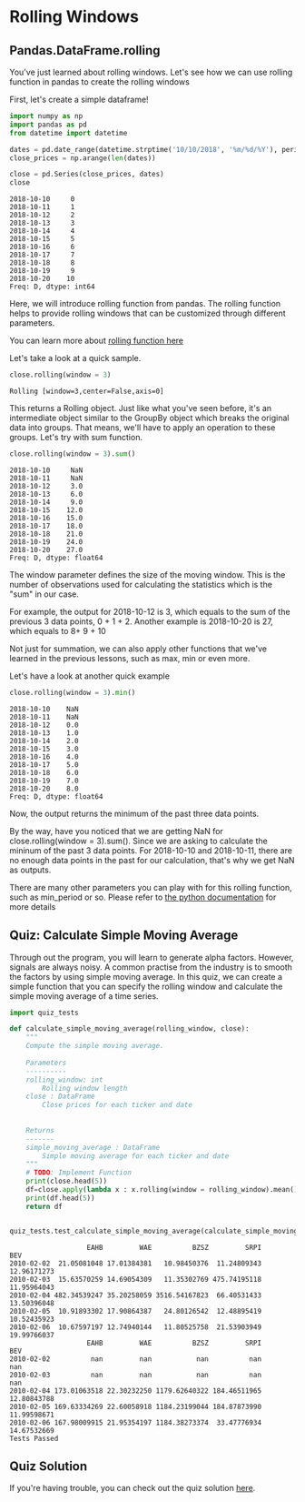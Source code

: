 
# Rolling Windows

## Pandas.DataFrame.rolling


You've just learned about rolling windows.  Let's see how we can use rolling function in pandas to create the rolling windows

First, let's create a simple dataframe!



```python
import numpy as np
import pandas as pd
from datetime import datetime

dates = pd.date_range(datetime.strptime('10/10/2018', '%m/%d/%Y'), periods=11, freq='D')
close_prices = np.arange(len(dates))

close = pd.Series(close_prices, dates)
close
```




    2018-10-10     0
    2018-10-11     1
    2018-10-12     2
    2018-10-13     3
    2018-10-14     4
    2018-10-15     5
    2018-10-16     6
    2018-10-17     7
    2018-10-18     8
    2018-10-19     9
    2018-10-20    10
    Freq: D, dtype: int64



Here, we will introduce rolling function from pandas.  The rolling function helps to provide rolling windows that can be customized through different parameters.  

You can learn more about [rolling function here](https://pandas.pydata.org/pandas-docs/version/0.22/generated/pandas.DataFrame.rolling.html)

Let's take a look at a quick sample.  


```python
close.rolling(window = 3)
```




    Rolling [window=3,center=False,axis=0]



This returns a Rolling object. Just like what you've seen before, it's an intermediate object similar to the GroupBy object which breaks the original data into groups. That means, we'll have to apply an operation to these groups. Let's try with sum function.


```python
close.rolling(window = 3).sum()
```




    2018-10-10     NaN
    2018-10-11     NaN
    2018-10-12     3.0
    2018-10-13     6.0
    2018-10-14     9.0
    2018-10-15    12.0
    2018-10-16    15.0
    2018-10-17    18.0
    2018-10-18    21.0
    2018-10-19    24.0
    2018-10-20    27.0
    Freq: D, dtype: float64



The window parameter defines the size of the moving window. This is the number of observations used for calculating the statistics which is the "sum" in our case.

For example, the output for 2018-10-12 is 3, which equals to the sum of the previous 3 data points, 0 + 1 + 2.
Another example is 2018-10-20 is 27, which equals to 8+ 9 + 10

Not just for summation, we can also apply other functions that we've learned in the previous lessons, such as max, min or even more.  

Let's have a look at another quick example


```python
close.rolling(window = 3).min()
```




    2018-10-10    NaN
    2018-10-11    NaN
    2018-10-12    0.0
    2018-10-13    1.0
    2018-10-14    2.0
    2018-10-15    3.0
    2018-10-16    4.0
    2018-10-17    5.0
    2018-10-18    6.0
    2018-10-19    7.0
    2018-10-20    8.0
    Freq: D, dtype: float64



Now, the output returns the minimum of the past three data points. 

By the way, have you noticed that we are getting NaN for close.rolling(window = 3).sum().  Since we are asking to calculate the mininum of the past 3 data points.  For 2018-10-10 and 2018-10-11, there are no enough data points in the past for our calculation, that's why we get NaN as outputs.  

There are many other parameters you can play with for this rolling function, such as min_period or so.  Please refer to [the python documentation](https://pandas.pydata.org/pandas-docs/version/0.22/generated/pandas.DataFrame.rolling.html) for more details


## Quiz: Calculate Simple Moving Average

Through out the program, you will learn to generate alpha factors.  However, signals are always noisy.  A common practise from the industry is to smooth the factors by using simple moving average.  In this quiz, we can create a simple function that you can specify the rolling window and calculate the simple moving average of a time series.  


```python
import quiz_tests

def calculate_simple_moving_average(rolling_window, close):
    """
    Compute the simple moving average.
    
    Parameters
    ----------
    rolling_window: int
        Rolling window length
    close : DataFrame
        Close prices for each ticker and date
    
    
    Returns
    -------
    simple_moving_average : DataFrame
        Simple moving average for each ticker and date
    """
    # TODO: Implement Function
    print(close.head(5))
    df=close.apply(lambda x : x.rolling(window = rolling_window).mean(), axis =0)
    print(df.head(5))
    return df


quiz_tests.test_calculate_simple_moving_average(calculate_simple_moving_average)
```

                       EAHB         WAE          BZSZ         SRPI         BEV
    2010-02-02  21.05081048 17.01384381   10.98450376  11.24809343 12.96171273
    2010-02-03  15.63570259 14.69054309   11.35302769 475.74195118 11.95964043
    2010-02-04 482.34539247 35.20258059 3516.54167823  66.40531433 13.50396048
    2010-02-05  10.91893302 17.90864387   24.80126542  12.48895419 10.52435923
    2010-02-06  10.67597197 12.74940144   11.80525758  21.53903949 19.99766037
                       EAHB         WAE          BZSZ         SRPI         BEV
    2010-02-02          nan         nan           nan          nan         nan
    2010-02-03          nan         nan           nan          nan         nan
    2010-02-04 173.01063518 22.30232250 1179.62640322 184.46511965 12.80843788
    2010-02-05 169.63334269 22.60058918 1184.23199044 184.87873990 11.99598671
    2010-02-06 167.98009915 21.95354197 1184.38273374  33.47776934 14.67532669
    Tests Passed


## Quiz Solution
If you're having trouble, you can check out the quiz solution [here](rolling_windows_solution.ipynb).


```python

```
